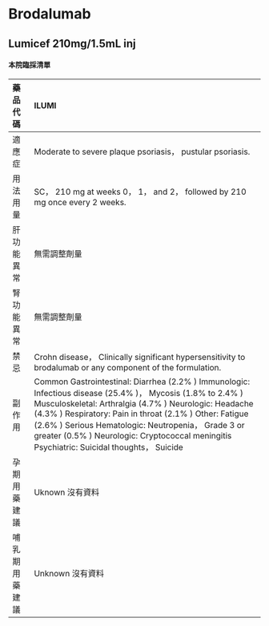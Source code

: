# Brodalumab

## Lumicef 210mg/1.5mL inj

#### 本院臨採清單

| 藥品代碼       | ILUMI                                                                                                                                                                                                                                                                                                                                                                               |
|:---------------|:------------------------------------------------------------------------------------------------------------------------------------------------------------------------------------------------------------------------------------------------------------------------------------------------------------------------------------------------------------------------------------|
| 適應症         | Moderate to severe plaque psoriasis， pustular psoriasis.                                                                                                                                                                                                                                                                                                                           |
| 用法用量       | SC， 210 mg at weeks 0， 1， and 2， followed by 210 mg once every 2 weeks.                                                                                                                                                                                                                                                                                                         |
| 肝功能異常     | 無需調整劑量                                                                                                                                                                                                                                                                                                                                                                        |
| 腎功能異常     | 無需調整劑量                                                                                                                                                                                                                                                                                                                                                                        |
| 禁忌           | Crohn disease， Clinically significant hypersensitivity to brodalumab or any component of the formulation.                                                                                                                                                                                                                                                                          |
| 副作用         | Common Gastrointestinal: Diarrhea (2.2% ) Immunologic: Infectious disease (25.4% )， Mycosis (1.8% to 2.4% ) Musculoskeletal: Arthralgia (4.7% ) Neurologic: Headache (4.3% ) Respiratory: Pain in throat (2.1% ) Other: Fatigue (2.6% ) Serious Hematologic: Neutropenia， Grade 3 or greater (0.5% ) Neurologic: Cryptococcal meningitis Psychiatric: Suicidal thoughts， Suicide |
| 孕期用藥建議   | Uknown 沒有資料                                                                                                                                                                                                                                                                                                                                                                     |
| 哺乳期用藥建議 | Unknown 沒有資料                                                                                                                                                                                                                                                                                                                                                                    |

